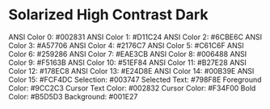 
# Solarized High Contrast Dark

ANSI Color 0: #002831
ANSI Color 1: #D11C24
ANSI Color 2: #6CBE6C
ANSI Color 3: #A57706
ANSI Color 4: #2176C7
ANSI Color 5: #C61C6F
ANSI Color 6: #259286
ANSI Color 7: #EAE3CB
ANSI Color 8: #006488
ANSI Color 9: #F5163B
ANSI Color 10: #51EF84
ANSI Color 11: #B27E28
ANSI Color 12: #178EC8
ANSI Color 13: #E24D8E
ANSI Color 14: #00B39E
ANSI Color 15: #FCF4DC
Selection: #003747
Selected Text: #798F8E
Foreground Color: #9CC2C3
Cursor Text Color: #002832
Cursor Color: #F34F00
Bold Color: #B5D5D3
Background: #001E27
